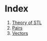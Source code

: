 # Index

1. [Theory of STL](./00_stl_basics.md)
2. [Pairs](./01_pairs.md)
3. [Vectors](./02_vectors.md)
